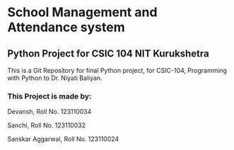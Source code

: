 
# School Management and Attendance system

## Python Project for CSIC 104 NIT Kurukshetra 


This is a Git Repository for final Python project, for CSIC-104, Programming with Python to Dr. Niyati Baliyan.

### This Project is made by:

Devansh, Roll No. 123110034

Sanchi, Roll No. 123110032

Sanskar Aggarwal, Roll No. 123110024

